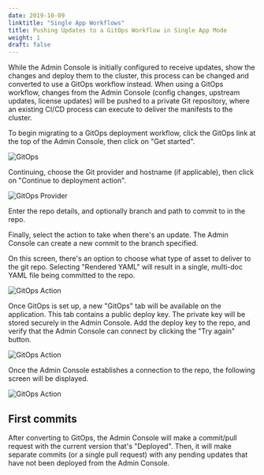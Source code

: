 ```yaml
---
date: 2019-10-09
linktitle: "Single App Workflows"
title: Pushing Updates to a GitOps Workflow in Single App Mode
weight: 1
draft: false
---
```


While the Admin Console is initially configured to receive updates, show the changes and deploy them to the cluster, this process can be changed and converted to use a GitOps workflow instead.
When using a GitOps workflow, changes from the Admin Console (config changes, upstream updates, license updates) will be pushed to a private Git repository, where an existing CI/CD process can execute to deliver the manifests to the cluster.

To begin migrating to a GitOps deployment workflow, click the GitOps link at the top of the Admin Console, then click on "Get started".

![GitOps](/images/gitops.png)

Continuing, choose the Git provider and hostname (if applicable), then click on "Continue to deployment action".

![GitOps Provider](/images/gitops-provider.png)

Enter the repo details, and optionally branch and path to commit to in the repo.

Finally, select the action to take when there's an update.
The Admin Console can create a new commit to the branch specified.

On this screen, there's an option to choose what type of asset to deliver to the git repo.
Selecting "Rendered YAML" will result in a single, multi-doc YAML file being committed to the repo.

![GitOps Action](/images/gitops-action.png)

Once GitOps is set up, a new "GitOps" tab will be available on the application.
This tab contains a public deploy key. The private key will be stored securely in the Admin Console.
Add the deploy key to the repo, and verify that the Admin Console can connect by clicking the "Try again" button.

![GitOps Action](/images/gitops-no-connection.png)

Once the Admin Console establishes a connection to the repo, the following screen will be displayed.

![GitOps Action](/images/gitops-connected.png)

## First commits

After converting to GitOps, the Admin Console will make a commit/pull request with the current version that's "Deployed".
Then, it will make separate commits (or a single pull request) with any pending updates that have not been deployed from the Admin Console.
